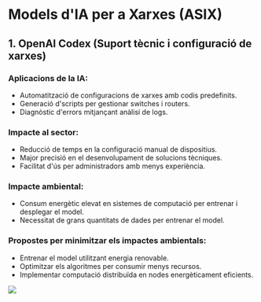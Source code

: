 # Models d'IA per a Xarxes (ASIX)

## 1. **OpenAI Codex (Suport tècnic i configuració de xarxes)**

### Aplicacions de la IA:
- Automatització de configuracions de xarxes amb codis predefinits.
- Generació d'scripts per gestionar switches i routers.
- Diagnòstic d'errors mitjançant anàlisi de logs.

### Impacte al sector:
- Reducció de temps en la configuració manual de dispositius.
- Major precisió en el desenvolupament de solucions tècniques.
- Facilitat d'ús per administradors amb menys experiència.

### Impacte ambiental:
- Consum energètic elevat en sistemes de computació per entrenar i desplegar el model.
- Necessitat de grans quantitats de dades per entrenar el model.

### Propostes per minimitzar els impactes ambientals:
- Entrenar el model utilitzant energia renovable.
- Optimitzar els algoritmes per consumir menys recursos.
- Implementar computació distribuïda en nodes energèticament eficients.

![]([https://ipmark.com/wp-content/uploads/inteligencia-artificial-escucha-redes-sociales.jpg](https://img.freepik.com/fotos-premium/ilustracion-configuracion-red-domestica-segura-proteccion-router-cortafuegos_1314467-213943.jpg))

